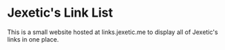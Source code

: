 # Jexetic's Link List
This is a small website hosted at links.jexetic.me to display all of Jexetic's links in one place.
